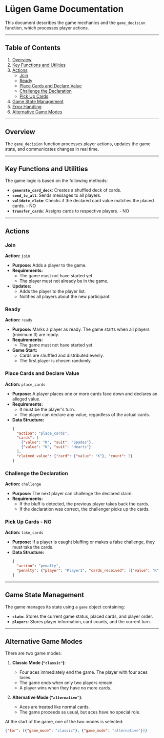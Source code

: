 # Lügen Game Documentation

This document describes the game mechanics and the `game_decision` function, which processes player actions.

---

## Table of Contents
1. [Overview](#overview)
2. [Key Functions and Utilities](#key-functions-and-utilities)
3. [Actions](#actions)
    - [Join](#join)
    - [Ready](#ready)
    - [Place Cards and Declare Value](#place-cards-and-declare-value)
    - [Challenge the Declaration](#challenge-the-declaration)
    - [Pick Up Cards](#pick-up-cards)
4. [Game State Management](#game-state-management)
5. [Error Handling](#error-handling)
6. [Alternative Game Modes](#alternative-game-modes)

---

## Overview
The `game_decision` function processes player actions, updates the game state, and communicates changes in real time.

---

## Key Functions and Utilities
The game logic is based on the following methods:

- **`generate_card_deck`**: Creates a shuffled deck of cards.
- **`send_to_all`**: Sends messages to all players.
- **`validate_claim`**: Checks if the declared card value matches the placed cards. - NO
- **`transfer_cards`**: Assigns cards to respective players. - NO

---

## Actions

### Join
**Action:** `join`
- **Purpose:** Adds a player to the game.
- **Requirements:**  
  - The game must not have started yet.
  - The player must not already be in the game.
- **Updates:**  
  - Adds the player to the player list.
  - Notifies all players about the new participant.

### Ready
**Action:** `ready`
- **Purpose:** Marks a player as ready. The game starts when all players (minimum 3) are ready.
- **Requirements:**  
  - The game must not have started yet.
- **Game Start:**  
  - Cards are shuffled and distributed evenly.
  - The first player is chosen randomly.

### Place Cards and Declare Value
**Action:** `place_cards`
- **Purpose:** A player places one or more cards face down and declares an alleged value.
- **Requirements:**  
  - It must be the player's turn.
  - The player can declare any value, regardless of the actual cards.
- **Data Structure:**  
  ```json
  {
    "action": "place_cards",
    "cards": [
      {"value": "K", "suit": "Spades"},
      {"value": "K", "suit": "Hearts"}
    ],
    "claimed_value": {"card": {"value": "K"}, "count": 2}
  }
  ```

### Challenge the Declaration
**Action:** `challenge`
- **Purpose:** The next player can challenge the declared claim.
- **Requirements:**  
  - If the bluff is detected, the previous player takes back the cards.
  - If the declaration was correct, the challenger picks up the cards.

### Pick Up Cards - NO
**Action:** `take_cards`
- **Purpose:** If a player is caught bluffing or makes a false challenge, they must take the cards.
- **Data Structure:**  
  ```json
  {
    "action": "penalty",
    "penalty": {"player": "Player1", "cards_received": [{"value": "K", "suit": "Spades"},{"value": "K", "suit": "Hearts"}]}
  }
  ```

---

## Game State Management
The game manages its state using a `game` object containing:

- **`state`**: Stores the current game status, placed cards, and player order.
- **`players`**: Stores player information, card counts, and the current turn.

---

## Alternative Game Modes
There are two game modes:

1. **Classic Mode (`"classic"`)**:  
   - Four aces immediately end the game. The player with four aces loses.
   - The game ends when only two players remain.
   - A player wins when they have no more cards.

2. **Alternative Mode (`"alternative"`)**:  
   - Aces are treated like normal cards.
   - The game proceeds as usual, but aces have no special role.

At the start of the game, one of the two modes is selected:
```json
{"$or": [{"game_mode": "classic"}, {"game_mode": "alternative"}]}
```
